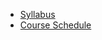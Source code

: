 - [Syllabus](http://csusbdt.github.io/201-2013-fall/Syllabus.pdf)
- [Course Schedule](https://github.com/csusbdt/201-2013-fall/wiki)

